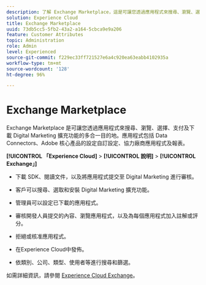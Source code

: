 ```yaml
---
description: 了解 Exchange Marketplace，這是可讓您透過應用程式來搜尋、瀏覽、選擇、支付及下載 Digital Marketing 擴充功能的多合一目的地。
solution: Experience Cloud
title: Exchange Marketplace
uuid: 73db5cc5-5fb2-43a2-a164-5cbca9e9a206
feature: Customer Attributes
topic: Administration
role: Admin
level: Experienced
source-git-commit: f229ec33ff721527e6a4c920ea63eabb4102935a
workflow-type: tm+mt
source-wordcount: '128'
ht-degree: 96%

---
```



# Exchange Marketplace

Exchange Marketplace 是可讓您透過應用程式來搜尋、瀏覽、選擇、支付及下載 Digital Marketing 擴充功能的多合一目的地。應用程式包括 Data Connectors、Adobe 核心產品的設定自訂設定、協力廠商應用程式及報表。

**[!UICONTROL 「Experience Cloud]** > **[!UICONTROL 說明]** > **[!UICONTROL Exchange」]**

* 下載 SDK、閱讀文件，以及將應用程式提交至 Digital Marketing 進行審核。

* 客戶可以搜尋、選取和安裝 Digital Marketing 擴充功能。

* 管理員可以設定已下載的應用程式。

* 審核開發人員提交的內容、瀏覽應用程式，以及為每個應用程式加入註解或評分。

* 拒絕或核准應用程式。

* 在Experience Cloud中發佈。

* 依類別、公司、類型、使用者等進行搜尋和篩選。

如需詳細資訊，請參閱 [Experience Cloud Exchange](https://exchange.adobe.com/experiencecloud.html)。
